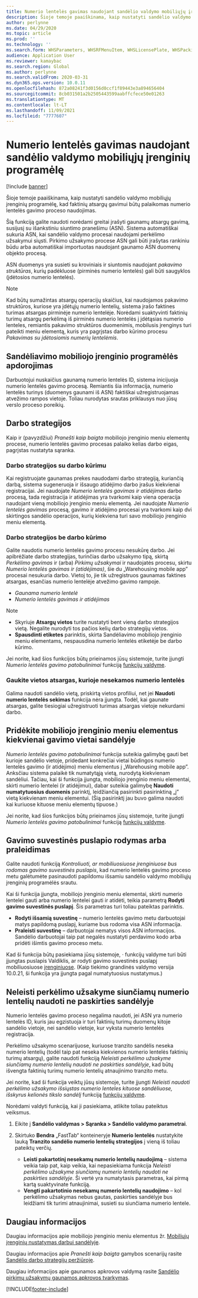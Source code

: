 ```yaml
---
title: Numerio lentelės gavimas naudojant sandėlio valdymo mobiliųjų įrenginių programėlę
description: Šioje temoje paaiškinama, kaip nustatyti sandėlio valdymo mobiliųjų įrenginių programėlę, kad faktinių atsargų gavimui būtų palaikomas numerio lentelės gavimo proceso naudojimas.
author: perlynne
ms.date: 04/29/2020
ms.topic: article
ms.prod: ''
ms.technology: ''
ms.search.form: WHSParameters, WHSRFMenuItem, WHSLicensePlate, WHSPackingStructure
audience: Application User
ms.reviewer: kamaybac
ms.search.region: Global
ms.author: perlynne
ms.search.validFrom: 2020-03-31
ms.dyn365.ops.version: 10.0.11
ms.openlocfilehash: 872a08241f3d0156d0ccf1f89443e3a894656404
ms.sourcegitcommit: 8cb031501a2b2505443599aabffcfece50e01263
ms.translationtype: MT
ms.contentlocale: lt-LT
ms.lasthandoff: 11/09/2021
ms.locfileid: "7777607"
---
```

# <a name="license-plate-receiving-via-the-warehouse-management-mobile-app"></a>Numerio lentelės gavimas naudojant sandėlio valdymo mobiliųjų įrenginių programėlę

[!include [banner](../includes/banner.md)]

Šioje temoje paaiškinama, kaip nustatyti sandėlio valdymo mobiliųjų įrenginių programėlę, kad faktinių atsargų gavimui būtų palaikomas numerio lentelės gavimo proceso naudojimas.

Šią funkciją galite naudoti norėdami greitai įrašyti gaunamų atsargų gavimą, susijusį su išankstiniu siuntimo pranešimu (ASN). Sistema automatiškai sukuria ASN, kai sandėlio valdymo procesai naudojami perkėlimo užsakymui siųsti. Pirkimo užsakymo procese ASN gali būti įrašytas rankiniu būdu arba automatiškai importuotas naudojant gaunamo ASN duomenų objekto procesą.

ASN duomenys yra susieti su kroviniais ir siuntomis naudojant *pakavimo struktūras*, kurių padėkluose (pirminės numerio lentelės) gali būti saugyklos (įdėtosios numerio lentelės).

> [!NOTE]
> Kad būtų sumažintas atsargų operacijų skaičius, kai naudojamos pakavimo struktūros, kuriose yra įdėtųjų numerio lentelių, sistema įrašo faktines turimas atsargas pirminėje numerio lentelėje. Norėdami suaktyvinti faktinių turimų atsargų perkėlimą iš pirminės numerio lentelės į įdėtąsias numerio lenteles, remiantis pakavimo struktūros duomenimis, mobilusis įrenginys turi pateikti meniu elementą, kuris yra pagrįstas darbo kūrimo procesu *Pakavimas su įdėtosiomis numerių lentelėmis*.

## <a name="warehousing-mobile-device-app-processing"></a>Sandėliavimo mobiliojo įrenginio programėlės apdorojimas

Darbuotojui nuskaičius gaunamą numerio lentelės ID, sistema inicijuoja numerio lentelės gavimo procesą. Remiantis šia informacija, numerio lentelės turinys (duomenys gaunami iš ASN) faktiškai užregistruojamas atvežimo rampos vietoje. Toliau nurodytas srautas priklausys nuo jūsų verslo proceso poreikių.

## <a name="work-policies"></a>Darbo strategijos

Kaip ir (pavyzdžiui) *Pranešti kaip baigta* mobiliojo įrenginio meniu elementų procese, numerio lentelės gavimo procesas palaiko kelias darbo eigas, pagrįstas nustatyta sąranka.

### <a name="work-policies-with-work-creation"></a>Darbo strategijos su darbo kūrimu

Kai registruojate gaunamas prekes naudodami darbo strategiją, kuriančią darbą, sistema sugeneruoja ir išsaugo atidėjimo darbo įrašus kiekvienai registracijai. Jei naudojate *Numerio lentelės gavimas ir atidėjimas* darbo procesą, tada registracija ir atidėjimas yra tvarkomi kaip viena operacija naudojant vieną mobiliojo įrenginio meniu elementą. Jei naudojate *Numerio lentelės gavimas* procesą, gavimo ir atidėjimo procesai yra tvarkomi kaip dvi skirtingos sandėlio operacijos, kurių kiekviena turi savo mobiliojo įrenginio meniu elementą.

### <a name="work-policies-without-work-creation"></a>Darbo strategijos be darbo kūrimo

Galite naudotis numerio lentelės gavimo procesu nesukūrę darbo. Jei apibrėžiate darbo strategijas, turinčias darbo užsakymo tipą, skirtą *Perkėlimo gavimas* ir (arba) *Pirkimų užsakymai* ir naudojatės procesu, skirtu *Numerio lentelės gavimas ir (atidėjimas)*, šie du „Warehousing mobile app” procesai nesukuria darbo. Vietoj to, jie tik užregistruos gaunamas faktines atsargas, esančias numerio lentelėje atvežimo gavimo rampoje.

- *Gaunama numerio lentelė*
- *Numerio lentelės gavimas ir atidėjimas*

> [!NOTE]
> - Skyriuje **Atsargų vietos** turite nustatyti bent vieną darbo strategijos vietą. Negalite nurodyti tos pačios kelių darbo strategijų vietos.
> - **Spausdinti etiketes** parinktis, skirta Sandėliavimo mobiliojo įrenginio meniu elementams, nespausdina numerio lentelės etiketėje be darbo kūrimo.

Jei norite, kad šios funkcijos būtų prieinamos jūsų sistemoje, turite įjungti *Numerio lentelės gavimo patobulinimai* funkciją [funkcijų valdyme](../../fin-ops-core/fin-ops/get-started/feature-management/feature-management-overview.md).

### <a name="receive-inventory-on-a-location-that-doesnt-track-license-plates"></a>Gaukite vietos atsargas, kurioje nesekamos numerio lentelės

Galima naudoti sandėlio vietą, priskirtą vietos profiliui, net jei **Naudoti numerio lentelės sekimas** funkcija nėra įjungta. Todėl, kai gaunate atsargas, galite tiesiogiai užregistruoti turimas atsargas vietoje nekurdami darbo.

## <a name="add-mobile-device-menu-items-for-each-receiving-location-in-a-warehouse"></a>Pridėkite mobiliojo įrenginio meniu elementus kiekvienai gavimo vietai sandėlyje

*Numerio lentelės gavimo patobulinimai* funkcija suteikia galimybę gauti bet kurioje sandėlio vietoje, pridedant konkrečiai vietai būdingos numerio lentelės gavimo (ir atidėjimo) meniu elementus į „Warehousing mobile app”. Anksčiau sistema palaikė tik numatytąją vietą, nurodytą kiekvienam sandėliui. Tačiau, kai ši funkcija įjungta, mobiliojo įrenginio meniu elementai, skirti numerio lentelei (ir atidėjimui), dabar suteikia galimybę **Naudoti numatytuosius duomenis** parinktį, leidžiančią pasirinkti pasirinktiną „į” vietą kiekvienam meniu elementui. (Šią pasirinktį jau buvo galima naudoti kai kuriuose kituose meniu elementų tipuose.)

Jei norite, kad šios funkcijos būtų prieinamos jūsų sistemoje, turite įjungti *Numerio lentelės gavimo patobulinimai* funkciją [funkcijų valdyme](../../fin-ops-core/fin-ops/get-started/feature-management/feature-management-overview.md).

## <a name="show-or-skip-the-receiving-summary-page"></a>Gavimo suvestinės puslapio rodymas arba praleidimas

Galite naudoti funkciją *Kontroliuoti, ar mobiliuosiuose įrenginiuose bus rodomas gavimo suvestinės puslapis*, kad numerio lentelės gavimo proceso metu galėtumėte pasinaudoti papildomu išsamiu sandėlio valdymo mobiliųjų įrenginių programėlės srautu.

Kai ši funkcija įjungta, mobiliojo įrenginio meniu elementai, skirti numerio lentelei gauti arba numerio lentelei gauti ir atidėti, teikia parametrą **Rodyti gavimo suvestinės puslapį**. Šis parametras turi toliau pateiktas parinktis.

- **Rodyti išsamią suvestinę** – numerio lentelės gavimo metu darbuotojai matys papildomą puslapį, kuriame bus rodoma visa ASN informacija.
- **Praleisti suvestinę** – darbuotojai nematys visos ASN informacijos. Sandėlio darbuotojai taip pat negalės nustatyti perdavimo kodo arba pridėti išimtis gavimo proceso metu.

Kad ši funkcija būtų pasiekiama jūsų sistemoje, *·* funkcijų valdyme turi būti įjungtas puslapis Valdiklis, ar rodyti gavimo suvestinės puslapį mobiliuosiuose [įrenginiuose](../../fin-ops-core/fin-ops/get-started/feature-management/feature-management-overview.md). (Kaip tiekimo grandinės valdymo versija 10.0.21, ši funkcija yra įjungta pagal numatytuosius nustatymus.)

## <a name="prevent-transfer-ordershipped-license-plates-from-being-used-at-warehouses-other-than-the-destination-warehouse"></a>Neleisti perkėlimo užsakyme siunčiamų numerio lentelių naudoti ne paskirties sandėlyje

Numerio lentelės gavimo proceso negalima naudoti, jei ASN yra numerio lentelės ID, kuris jau egzistuoja ir turi faktinių turimų duomenų kitoje sandėlio vietoje, nei sandėlio vietoje, kur vyksta numerio lentelės registracija.

Perkėlimo užsakymo scenarijuose, kuriuose tranzito sandėlis neseka numerio lentelių (todėl taip pat neseka kiekvienos numerio lentelės faktinių turimų atsargų), galite naudoti funkciją *Neleisti perkėlimo užsakyme siunčiamų numerio lentelių naudoti ne paskirties sandėlyje*, kad būtų išvengta faktinių turimų numerio lentelių atnaujinimo tranzito metu.

Jei norite, kad ši funkcija veiktų jūsų sistemoje, turite įjungti *Neleisti naudoti perkėlimo užsakymo išsiųstas numerio lenteles kituose sandėliuose, išskyrus kelionės tikslo sandėlį* funkciją [funkcijų valdyme](../../fin-ops-core/fin-ops/get-started/feature-management/feature-management-overview.md).

Norėdami valdyti funkciją, kai ji pasiekiama, atlikite toliau pateiktus veiksmus.

1. Eikite į **Sandėlio valdymas \> Sąranka \> Sandėlio valdymo parametrai**.
1. Skirtuko **Bendra** „FastTab“ konteineryje **Numerio lentelės** nustatykite lauką **Tranzito sandėlio numerio lentelių strategijos** į vieną iš toliau pateiktų verčių.

    - **Leisti pakartotinį nesekamų numerio lentelių naudojimą** – sistema veikia taip pat, kaip veikia, kai nepasiekiama funkcija *Neleisti perkėlimo užsakyme siunčiamų numerio lentelių naudoti ne paskirties sandėlyje*. Ši vertė yra numatytasis parametras, kai pirmą kartą suaktyvinate funkciją.
    - **Vengti pakartotinio nesekamų numerio lentelių naudojimo** – kol perkėlimo užsakymas nebus gautas, paskirties sandėlyje bus leidžiami tik turimi atnaujinimai, susieti su siunčiama numerio lentele.

## <a name="more-information"></a>Daugiau informacijos

Daugiau informacijos apie mobiliojo įrenginio meniu elementus žr. [Mobiliųjų įrenginių nustatymas darbui sandėlyje](configure-mobile-devices-warehouse.md).

Daugiau informacijos apie *Pranešti kaip baigta* gamybos scenarijų rasite [Sandėlio darbo strategijų peržiūroje](warehouse-work-policies.md).

Daugiau informacijos apie gaunamos apkrovos valdymą rasite [Sandėlio pirkimų užsakymų gaunamos apkrovos tvarkymas](inbound-load-handling.md).


[!INCLUDE[footer-include](../../includes/footer-banner.md)]